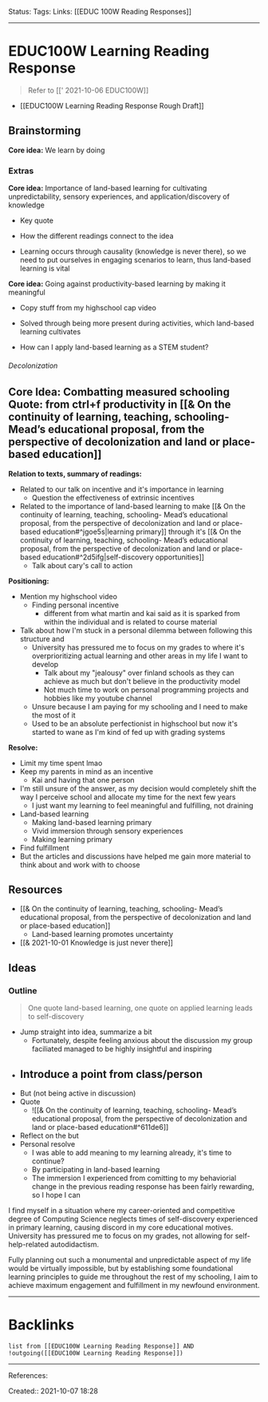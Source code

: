 Status: 
Tags: 
Links: [[EDUC 100W Reading Responses]]
___
# EDUC100W Learning Reading Response
> Refer to [[' 2021-10-06 EDUC100W]]

- [[EDUC100W Learning Reading Response Rough Draft]]
## Brainstorming
**Core idea:** We learn by doing

### Extras
**Core idea:** Importance of land-based learning for cultivating unpredictability, sensory experiences, and application/discovery of knowledge
- Key quote
- How the different readings connect to the idea

- Learning occurs through causality (knowledge is never there), so we need to put ourselves in engaging scenarios to learn, thus land-based learning is vital

**Core idea:** Going against productivity-based learning by making it meaningful
- Copy stuff from my highschool cap video
- Solved through being more present during activities, which land-based learning cultivates


- How can I apply land-based learning as a STEM student?

###### Decolonization
**Core Idea:** Combatting measured schooling
**Quote:** from ctrl+f productivity in [[& On the continuity of learning, teaching, schooling- Mead’s educational proposal, from the perspective of decolonization and land or place-based education]]
- 

**Relation to texts, summary of readings:**
- Related to our talk on incentive and it's importance in learning
	- Question the effectiveness of extrinsic incentives
- Related to the importance of land-based learning to make [[& On the continuity of learning, teaching, schooling- Mead’s educational proposal, from the perspective of decolonization and land or place-based education#^jgoe5s|learning primary]] through it's [[& On the continuity of learning, teaching, schooling- Mead’s educational proposal, from the perspective of decolonization and land or place-based education#^2d5ifg|self-discovery opportunities]]
	- Talk about cary's call to action

**Positioning:**
- Mention my highschool video
	- Finding personal incentive
		- different from what martin and kai said as it is sparked from within the individual and is related to course material
- Talk about how I'm stuck in a personal dilemma between following this structure and 
	- University has pressured me to focus on my grades to where it's overprioritizing actual learning and other areas in my life I want to develop
		- Talk about my "jealousy" over finland schools as they can achieve as much but don't believe in the productivity model
		- Not much time to work on personal programming projects and hobbies like my youtube channel
	- Unsure because I am paying for my schooling and I need to make the most of it
	- Used to be an absolute perfectionist in highschool but now it's started to wane as I'm kind of fed up with grading systems



**Resolve:**
- Limit my time spent lmao
- Keep my parents in mind as an incentive
	- Kai and having that one person
- I'm still unsure of the answer, as my decision would completely shift the way I perceive school and allocate my time for the next few years
	- I just want my learning to feel meaningful and fulfilling, not draining
- Land-based learning
	- Making land-based learning primary
	- Vivid immersion through sensory experiences
	- Making learning primary
- Find fulfillment 
- But the articles and discussions have helped me gain more material to think about and work with to choose
## Resources
- [[& On the continuity of learning, teaching, schooling- Mead’s educational proposal, from the perspective of decolonization and land or place-based education]]
	- Land-based learning promotes uncertainty
- [[& 2021-10-01 Knowledge is just never there]]
## Ideas
### Outline
> One quote land-based learning, one quote on applied learning leads to self-discovery
- Jump straight into idea, summarize a bit
	- Fortunately, despite feeling anxious about  the discussion my group faciliated managed to be highly insightful and inspiring
- Introduce a point from class/person
	- 
- But (not being active in discussion)
- Quote
	- ![[& On the continuity of learning, teaching, schooling- Mead’s educational proposal, from the perspective of decolonization and land or place-based education#^611de6]]
- Reflect on the but
- Personal resolve
	- I was able to add meaning to my learning already, it's time to continue?
	- By participating in land-based learning
	- The immersion I experienced from comitting to my behaviorial change in the previous reading response has been fairly rewarding, so I hope I can


I find myself in a situation where my career-oriented and competitive degree of Computing Science neglects times of self-discovery experienced in primary learning, causing discord in my core educational motives. University has pressured me to focus on my grades, not allowing for self-help-related autodidactism. 

Fully planning out such a monumental and unpredictable aspect of my life would be virtually impossible, but by establishing some foundational learning principles to guide me throughout the rest of my schooling, I aim to achieve maximum engagement and fulfillment in my newfound environment.
___
# Backlinks
```dataview
list from [[EDUC100W Learning Reading Response]] AND !outgoing([[EDUC100W Learning Reading Response]])
```
___
References:

Created:: 2021-10-07 18:28
